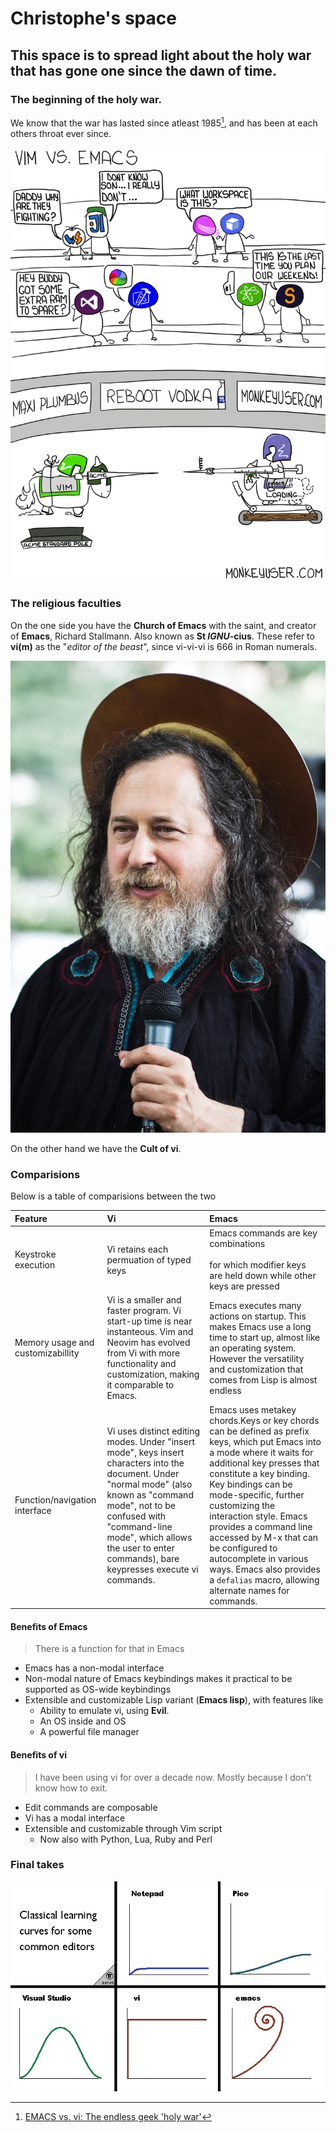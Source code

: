 # Christophe's space

## This space is to spread light about the holy war that has gone one since the dawn of time.

### The beginning of the holy war.

We know that the war has lasted since atleast 1985[^1], and has been at each others throat ever since.

[^1]: [EMACS vs. vi: The endless geek 'holy war'](https://web.archive.org/web/20161130184702/https://www.linux.com/news/emacs-vs-vi-endless-geek-holy-war)

![Emacs](images/26-vim-vs-emacs.png)
### The religious faculties

On the one side you have the **Church of Emacs** with the saint, and creator of **Emacs**, Richard Stallmann. Also known as **St *IGNU*-cius**. These refer to **vi(m)** as the "*editor of the beast*", since vi-vi-vi is 666 in Roman numerals. 

![Richard Stallmann depicted as St](images/Richard_Stallman_-_Preliminares_2013.jpg)

On the other hand we have the **Cult of vi**.

### Comparisions

Below is a table of comparisions between the two

|Feature| Vi | Emacs |
|:-----| :--- | :----|
|Keystroke execution| Vi retains each permuation of typed keys | Emacs commands are key combinations <br><br>for which modifier keys are held down while other keys are pressed|
|Memory usage and customizabillity| Vi is a smaller and faster program. Vi start-up time is near instanteous. Vim and Neovim has evolved from Vi with more functionality and customization, making it comparable to Emacs.|Emacs executes many actions on startup. This makes Emacs use a long time to start up, almost like an operating system. However the versatility and customization that comes from Lisp is almost endless|
|Function/navigation interface| Vi uses distinct editing modes. Under "insert mode", keys insert characters into the document. Under "normal mode" (also known as "command mode", not to be confused with "command-line mode", which allows the user to enter commands), bare keypresses execute vi commands. | Emacs uses metakey chords.Keys or key chords can be defined as prefix keys, which put Emacs into a mode where it waits for additional key presses that constitute a key binding. Key bindings can be mode-specific, further customizing the interaction style. Emacs provides a command line accessed by M-x that can be configured to autocomplete in various ways. Emacs also provides a `defalias` macro, allowing alternate names for commands. |

#### Benefits of Emacs

> There is a function for that in Emacs

* Emacs has a non-modal interface
* Non-modal nature of Emacs keybindings makes it practical to be supported as OS-wide keybindings
* Extensible and customizable Lisp variant (**Emacs lisp**), with features like
  * Ability to emulate vi, using **Evil**.
  * An OS inside and OS
  * A powerful file manager

#### Benefits of vi 

> I have been using vi for over a decade now. Mostly because I don't know how to exit.

* Edit commands are composable
* Vi has a modal interface
* Extensible and customizable through Vim script
  * Now also with Python, Lua, Ruby and Perl

### Final takes

![Learning curve](images/learning_curve.png)

